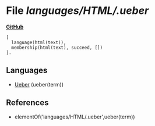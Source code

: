 # File _languages/HTML/.ueber_
**[GitHub](https://github.com/softlang/yas/blob/master/languages/HTML/.ueber)**
```
[
  language(html(text)),
  membership(html(text), succeed, [])
].
```

## Languages
* [Ueber](../languages/Ueber.md) (ueber(term))

## References
* elementOf('languages/HTML/.ueber',ueber(term))
